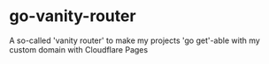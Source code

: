 # go-vanity-router
A so-called 'vanity router' to make my projects 'go get'-able with my custom domain with Cloudflare Pages

